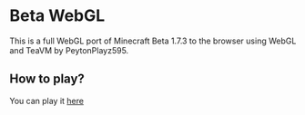 # Beta WebGL
This is a full WebGL port of Minecraft Beta 1.7.3 to the browser using WebGL and TeaVM by PeytonPlayz595.

## How to play?
You can play it [here](https://peytonplayz595.github.io/Beta-1.7.3/web/)
